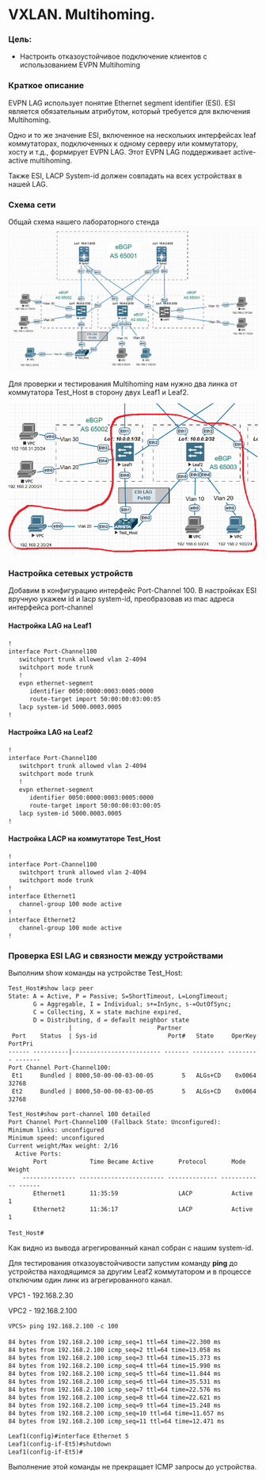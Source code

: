 # VXLAN. Multihoming.
### Цель:
- Настроить отказоустойчивое подключение клиентов с использованием EVPN Multihoming
### Краткое описание
EVPN LAG использует понятие Ethernet segment identifier (ESI). ESI является обязательным атрибутом, который требуется для включения Multihoming.

Одно и то же значение ESI, включенное на нескольких интерфейсах leaf коммутаторах, подключенных к одному серверу или коммутатору, хосту и т.д., формирует EVPN LAG. Этот EVPN LAG поддерживает active-active multihoming. 

Также ESI, LACP System-id должен совпадать на всех устройствах в нашей LAG.

### Схема сети
Общай схема нашего лабораторного стенда
![](https://github.com/Dmitriy5588/OTUS/blob/main/VXLAN.%20Multihoming/Screenshot_1.png)

Для проверки и тестирования Multihoming нам нужно два линка от коммутатора Test_Host в сторону двух Leaf1 и Leaf2.

![](https://github.com/Dmitriy5588/OTUS/blob/main/VXLAN.%20Multihoming/Screenshot_1%20%E2%80%94%20%D0%BA%D0%BE%D0%BF%D0%B8%D1%8F.png)

### Настройка сетевых устройств
Добавим в конфигурацию интерфейс Port-Channel 100. В настройках ESI вручную укажем id и lacp system-id, преобразовав из mac адреса интерфейса port-channel

#### Настройка LAG на Leaf1
```
!
interface Port-Channel100
   switchport trunk allowed vlan 2-4094
   switchport mode trunk
   !
   evpn ethernet-segment
      identifier 0050:0000:0003:0005:0000
      route-target import 50:00:00:03:00:05
   lacp system-id 5000.0003.0005
!
```
#### Настройка LAG на Leaf2
```
!
interface Port-Channel100
   switchport trunk allowed vlan 2-4094
   switchport mode trunk
   !
   evpn ethernet-segment
      identifier 0050:0000:0003:0005:0000
      route-target import 50:00:00:03:00:05
   lacp system-id 5000.0003.0005
!
```
#### Настройка LACP на коммутаторе Test_Host
```
!
interface Port-Channel100
   switchport trunk allowed vlan 2-4094
   switchport mode trunk
!
interface Ethernet1
   channel-group 100 mode active
!
interface Ethernet2
   channel-group 100 mode active
!
```

### Проверка ESI LAG и связности между устройствами
Выполним show команды на устройстве Test_Host:
```
Test_Host#show lacp peer
State: A = Active, P = Passive; S=ShortTimeout, L=LongTimeout;
       G = Aggregable, I = Individual; s+=InSync, s-=OutOfSync;
       C = Collecting, X = state machine expired,
       D = Distributing, d = default neighbor state
                 |                        Partner
 Port    Status  | Sys-id                    Port#   State     OperKey  PortPri
------ ----------|------------------------- ------- --------- --------- -------
Port Channel Port-Channel100:
 Et1     Bundled | 8000,50-00-00-03-00-05        5   ALGs+CD    0x0064    32768
 Et2     Bundled | 8000,50-00-00-03-00-05        5   ALGs+CD    0x0064    32768
```
```
Test_Host#show port-channel 100 detailed
Port Channel Port-Channel100 (Fallback State: Unconfigured):
Minimum links: unconfigured
Minimum speed: unconfigured
Current weight/Max weight: 2/16
  Active Ports:
       Port            Time Became Active       Protocol       Mode      Weight
    --------------- ------------------------ -------------- ------------ ------
       Ethernet1       11:35:59                 LACP           Active      1
       Ethernet2       11:36:17                 LACP           Active      1

Test_Host#
```

Как видно из вывода агрегированный канал собран с нашим system-id.

Для тестирования отказоувстойчивости запустим команду __ping__ до устройства находящимся за другим Leaf2 коммутатором и в процессе отключим один линк из агрегированного канал.

VPC1 - 192.168.2.30

VPC2 - 192.168.2.100

```
VPCS> ping 192.168.2.100 -c 100

84 bytes from 192.168.2.100 icmp_seq=1 ttl=64 time=22.300 ms
84 bytes from 192.168.2.100 icmp_seq=2 ttl=64 time=13.058 ms
84 bytes from 192.168.2.100 icmp_seq=3 ttl=64 time=15.373 ms
84 bytes from 192.168.2.100 icmp_seq=4 ttl=64 time=15.990 ms
84 bytes from 192.168.2.100 icmp_seq=5 ttl=64 time=11.844 ms
84 bytes from 192.168.2.100 icmp_seq=6 ttl=64 time=35.531 ms
84 bytes from 192.168.2.100 icmp_seq=7 ttl=64 time=22.576 ms
84 bytes from 192.168.2.100 icmp_seq=8 ttl=64 time=22.621 ms
84 bytes from 192.168.2.100 icmp_seq=9 ttl=64 time=15.248 ms
84 bytes from 192.168.2.100 icmp_seq=10 ttl=64 time=11.657 ms
84 bytes from 192.168.2.100 icmp_seq=11 ttl=64 time=12.471 ms
```
```
Leaf1(config)#interface Ethernet 5
Leaf1(config-if-Et5)#shutdown
Leaf1(config-if-Et5)#
```

Выполнение этой команды не прекращает ICMP запросы до устройства.




